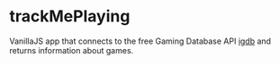 # trackMePlaying
VanillaJS app that connects to the free Gaming Database API [igdb](https://www.igdb.com/api) and returns information about games.
